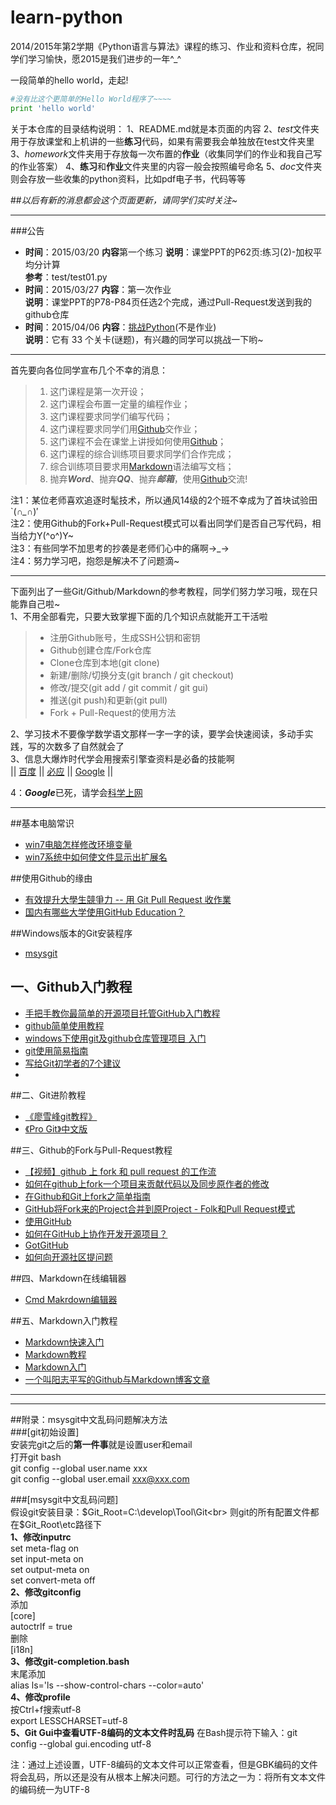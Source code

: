 # learn-python

2014/2015年第2学期《Python语言与算法》课程的练习、作业和资料仓库，祝同学们学习愉快，愿2015是我们进步的一年^_^<br>

一段简单的hello world，走起!
```python
#没有比这个更简单的Hello World程序了~~~~
print 'hello world'
```

关于本仓库的目录结构说明：
1、README.md就是本页面的内容
2、*test*文件夹用于存放课堂和上机讲的一些**练习**代码，如果有需要我会单独放在test文件夹里
3、*homework*文件夹用于存放每一次布置的**作业**（收集同学们的作业和我自己写的作业答案）
4、**练习**和**作业**文件夹里的内容一般会按照编号命名
5、*doc*文件夹则会存放一些收集的python资料，比如pdf电子书，代码等等

##*以后有新的消息都会这个页面更新，请同学们实时关注~*

----------

###公告
- **时间**：2015/03/20  **内容**第一个练习 **说明**：课堂PPT的P62页:练习(2)-加权平均分计算<br> **参考**：test/test01.py
- **时间**：2015/03/27  **内容**：第一次作业<br> **说明**：课堂PPT的P78-P84页任选2个完成，通过Pull-Request发送到我的github仓库<br>
- **时间**：2015/04/06  **内容**：[挑战Python][32](不是作业)<br> **说明**：它有 33 个关卡(谜题)，有兴趣的同学可以挑战一下哟~<br>

----------

首先要向各位同学宣布几个不幸的消息：
 > 1. 这门课程是第一次开设；
 > 2. 这门课程会布置一定量的编程作业；
 > 3. 这门课程要求同学们编写代码；
 > 4. 这门课程要求同学们用[Github][19]交作业；
 > 5. 这门课程不会在课堂上讲授如何使用[Github][19]；
 > 6. 这门课程的综合训练项目要求同学们合作完成；
 > 7. 综合训练项目要求用[Markdown][20]语法编写文档；
 > 8. 抛弃***Word***、抛弃***QQ***、抛弃***邮箱***，使用[Github][19]交流!
 
注1：某位老师喜欢追逐时髦技术，所以通风14级的2个班不幸成为了首块试验田`(*∩_∩*)′<br>
注2：使用Github的Fork+Pull-Request模式可以看出同学们是否自己写代码，相当给力Y(^o^)Y~<br>
注3：有些同学不加思考的抄袭是老师们心中的痛啊→_→ <br>
注4：努力学习吧，抱怨是解决不了问题滴~<br>

----------

下面列出了一些Git/Github/Markdown的参考教程，同学们努力学习哦，现在只能靠自己啦~<br>
1、不用全部看完，只要大致掌握下面的几个知识点就能开工干活啦<br>
> * 注册Github账号，生成SSH公钥和密钥
> * Github创建仓库/Fork仓库
> * Clone仓库到本地(git clone)
> * 新建/删除/切换分支(git branch / git checkout)
> * 修改/提交(git add / git commit / git gui)
> * 推送(git push)和更新(git pull)
> * Fork + Pull-Request的使用方法

2、学习技术不要像学数学语文那样一字一字的读，要学会快速阅读，多动手实践，写的次数多了自然就会了<br>
3、信息大爆炸时代学会用搜索引擎查资料是必备的技能啊<br>
|| [百度][21]  ||  [必应][22]  ||  [Google][23] ||

4：***Google***已死，请学会[科学上网][24]


----------
##基本电脑常识
- [win7电脑怎样修改环境变量][26]
- [win7系统中如何使文件显示出扩展名][27]

##使用Github的缘由
- [有效提升大學生競爭力 -- 用 Git Pull Request 收作業][17]
- [国内有哪些大学使用GitHub Education？][18]

##Windows版本的Git安装程序
- [msysgit][31]

## 一、Github入门教程
- [手把手教你最简单的开源项目托管GitHub入门教程][1]
- [github简单使用教程][14]
- [windows下使用git及github仓库管理项目 入门][30]
- [git使用简易指南][28]
- [写给Git初学者的7个建议][29]
- 
##二、Git进阶教程
 - [《廖雪峰git教程》][2]
 - [《Pro Git》中文版][3]

##三、Github的Fork与Pull-Request教程
- [【视频】github 上 fork 和 pull request 的工作流][5]
- [如何在github上fork一个项目来贡献代码以及同步原作者的修改][4]
- [在Github和Git上fork之简单指南][6]
- [GitHub将Fork来的Project合并到原Project - Folk和Pull Request模式][7]
- [使用GitHub][8]
- [如何在GitHub上协作开发开源项目？][13]
- [GotGitHub][15]
- [如何向开源社区提问题][16]

##四、Markdown在线编辑器
- [Cmd Makrdown编辑器][12]

##五、Markdown入门教程
- [Markdown快速入门][9]
- [Markdown教程][10]
- [Markdown入门][11]
- [一个叫阳志平写的Github与Markdown博客文章][25]

----------
[1]:http://jingyan.baidu.com/article/f7ff0bfc7181492e27bb1360.html
[2]:http://www.liaoxuefeng.com/wiki/0013739516305929606dd18361248578c67b8067c8c017b000
[3]:http://git.oschina.net/progit/index.html
[4]:http://www.360doc.com/content/13/0410/18/2569758_277424931.shtml
[5]:http://happycasts.net/episodes/37
[6]:http://linux.cn/article-4292-1-rss.html
[7]:http://www.tuicool.com/articles/ZnERVn
[8]:http://www.liaoxuefeng.com/wiki/0013739516305929606dd18361248578c67b8067c8c017b000/00137628548491051ccfaef0ccb470894c858999603fedf000
[9]:http://www.oschina.net/question/100267_75314
[10]:http://www.markdown.cn
[11]:http://www.360doc.com/content/13/1119/13/3300331_330476656.shtml
[12]:https://www.zybuluo.com/mdeditor
[13]:http://www.tuicool.com/articles/eE7bE3
[14]:http://wuyuans.com/2012/05/github-simple-tutorial/
[15]:http://www.worldhello.net/gotgithub/index.html
[16]:https://github.com/seajs/seajs/issues/545
[17]:http://blog.xdite.net/posts/2014/06/18/git-pull-request-homework/
[18]:http://www.zhihu.com/question/25849130
[19]:https://github.com/
[20]:https://www.zybuluo.com/mdeditor
[21]:http://www.baidu.com/
[22]:http://http://cn.bing.com/
[23]:http://www.google.com.hk/
[24]:https://www.baidu.com/s?wd=%E7%A7%91%E5%AD%A6%E4%B8%8A%E7%BD%91&rsv_spt=1&issp=1&f=8&rsv_bp=0&rsv_idx=2&ie=utf-8&tn=baiduhome_pg&rsv_enter=1&rsv_sug3=2&rsv_sug1=2&rsv_sug2=0&inputT=2661&rsv_sug4=2661
[25]:http://site.douban.com/196781/widget/notes/12161495/note/264946576/
[26]:http://jingyan.baidu.com/article/b24f6c82cba6dc86bfe5da9f.html
[27]:http://jingyan.baidu.com/article/9080802281e294fd91c80fe4.html
[28]:http://www.bootcss.com/p/git-guide/
[29]:http://blog.jobbole.com/50603/
[30]:http://blog.sina.com.cn/s/blog_700aa8830101kdp3.html
[31]:http://msysgit.github.io/
[32]:http://www.pythontip.com/coding/code_oj

----------

##附录：msysgit中文乱码问题解决方法<br>
###[git初始设置]<br>
安装完git之后的**第一件事**就是设置user和email<br>
打开git bash<br>
git config --global user.name xxx<br>
git config --global user.email xxx@xxx.com<br>

###[msysgit中文乱码问题]<br>
假设git安装目录：$Git_Root=C:\develop\Tool\Git<br>
则git的所有配置文件都在$Git_Root\etc路径下<br>
**1、修改inputrc**<br>
set meta-flag on<br>
set input-meta on<br>
set output-meta on<br>
set convert-meta off<br>
**2、修改gitconfig**<br>
添加<br>
[core]<br>
autoctrlf = true<br>
删除<br>
[i18n]<br>
**3、修改git-completion.bash**<br>
末尾添加<br>
alias ls='ls --show-control-chars --color=auto'<br>
**4、修改profile**<br>
按Ctrl+f搜索utf-8<br>
export LESSCHARSET=utf-8<br>
**5、Git Gui中查看UTF-8编码的文本文件时乱码**
在Bash提示符下输入：git config --global gui.encoding utf-8<br>

注：通过上述设置，UTF-8编码的文本文件可以正常查看，但是GBK编码的文件将会乱码，所以还是没有从根本上解决问题。可行的方法之一为：将所有文本文件的编码统一为UTF-8

